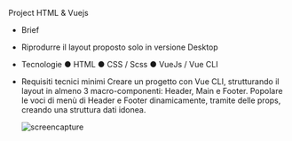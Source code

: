 Project HTML & Vuejs
 - Brief
- Riprodurre il layout proposto solo in versione Desktop
- Tecnologie
● HTML ● CSS / Scss ● VueJs / Vue CLI

- Requisiti tecnici minimi
  Creare un progetto con Vue CLI, strutturando il layout in almeno 3 macro-componenti: Header, Main e Footer. Popolare le voci di menù di Header e Footer dinamicamente, tramite delle props, creando una struttura dati idonea.
  
  ![screencapture](https://github.com/michele-pupo/proj-html-vuejs/assets/149373103/5cefdac9-1c6d-43a7-9730-2b01966f95fe)
  
